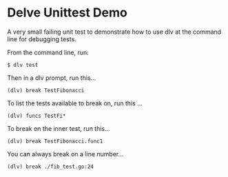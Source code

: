 # Delve Unittest Demo

A very small failing unit test to demonstrate how to use dlv at the command line for debugging tests.

From the command line, run: 

    $ dlv test

Then in a dlv prompt, run this...

    (dlv) break TestFibonacci

To list the tests available to break on, run this ...

    (dlv) funcs TestFi*

To break on the inner test, run this...

    (dlv) break TestFibonacci.func1

You can always break on a line number...

    (dlv) break ./fib_test.go:24
